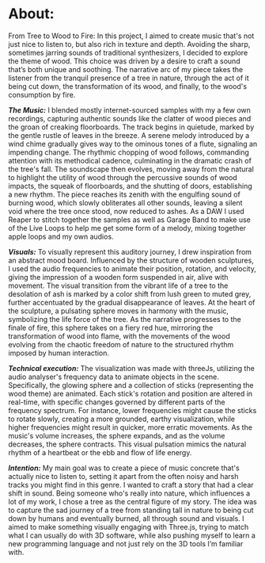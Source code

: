 
# About:
From Tree to Wood to Fire: In this project, I aimed to create music that's not just nice to listen to, but also rich in texture and depth. Avoiding the sharp, sometimes jarring sounds of traditional synthesizers, I decided to explore the theme of wood. This choice was driven by a desire to craft a sound that’s both unique and soothing. The narrative arc of my piece takes the listener from the tranquil presence of a tree in nature, through the act of it being cut down, the transformation of its wood, and finally, to the wood's consumption by fire.


***The Music:***
I blended mostly internet-sourced samples with my a few own recordings, capturing authentic sounds like the clatter of wood pieces and the groan of creaking floorboards. The track begins in quietude, marked by the gentle rustle of leaves in the breeze. A serene melody introduced by a wind chime gradually gives way to the ominous tones of a flute, signaling an impending change. The rhythmic chopping of wood follows, commanding attention with its methodical cadence, culminating in the dramatic crash of the tree's fall. The soundscape then evolves, moving away from the natural to highlight the utility of wood through the percussive sounds of wood impacts, the squeak of floorboards, and the shutting of doors, establishing a new rhythm. The piece reaches its zenith with the engulfing sound of burning wood, which slowly obliterates all other sounds, leaving a silent void where the tree once stood, now reduced to ashes. As a DAW I used Reaper to stitch together the samples as well as Garage Band to make use of the Live Loops to help me get some form of a melody, mixing together apple loops and my own audios.

***Visuals:*** To visually represent this auditory journey, I drew inspiration from an abstract mood board. Influenced by the structure of wooden sculptures, I used the audio frequencies to animate their position, rotation, and velocity, giving the impression of a wooden form suspended in air, alive with movement. The visual transition from the vibrant life of a tree to the desolation of ash is marked by a color shift from lush green to muted grey, further accentuated by the gradual disappearance of leaves. At the heart of the sculpture, a pulsating sphere moves in harmony with the music, symbolizing the life force of the tree. As the narrative progresses to the finale of fire, this sphere takes on a fiery red hue, mirroring the transformation of wood into flame, with the movements of the wood evolving from the chaotic freedom of nature to the structured rhythm imposed by human interaction.


***Technical execution:***
The visualization was made with threeJs, utilizing the audio analyser's frequency data to animate objects in the scene. Specifically, the glowing sphere and a collection of sticks (representing the wood theme) are animated. Each stick's rotation and position are altered in real-time, with specific changes governed by different parts of the frequency spectrum. For instance, lower frequencies might cause the sticks to rotate slowly, creating a more grounded, earthy visualization, while higher frequencies might result in quicker, more erratic movements. As the music's volume increases, the sphere expands, and as the volume decreases, the sphere contracts. This visual pulsation mimics the natural rhythm of a heartbeat or the ebb and flow of life energy.

***Intention:***
My main goal was to create a piece of music concrete that's actually nice to listen to, setting it apart from the often noisy and harsh tracks you might find in this genre. I wanted to craft a story that had a clear shift in sound. Being someone who's really into nature, which influences a lot of my work, I chose a tree as the central figure of my story. The idea was to capture the sad journey of a tree from standing tall in nature to being cut down by humans and eventually burned, all through sound and visuals. I aimed to make something visually engaging with Three.js, trying to match what I can usually do with 3D software, while also pushing myself to learn a new programming language and not just rely on the 3D tools I’m familiar with.

